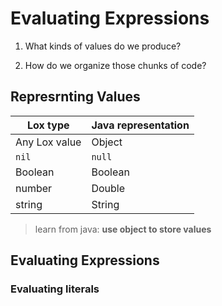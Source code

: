 # Evaluating Expressions

1. What kinds of values do we produce?

2. How do we organize those chunks of code?

## Represrnting Values

| Lox type      | Java representation |
| ------------- | ------------------- |
| Any Lox value | Object              |
| `nil`         | `null`              |
| Boolean       | Boolean             |
| number        | Double              |
| string        | String              |

> learn from java: **use object to store values**

## Evaluating Expressions

### Evaluating literals


